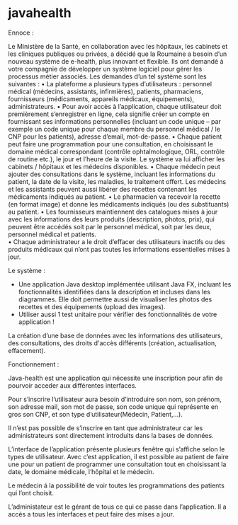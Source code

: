 # javahealth
Ennoce :

Le Ministère de la Santé, en collaboration avec les hôpitaux, les cabinets et les cliniques publiques ou privées, a décidé que la Roumaine a besoin d’un nouveau système de e-health, plus innovant et flexible. Ils ont demandé à votre compagnie de développer un système logiciel pour gérer les processus métier associés. Les demandes d’un tel système sont les suivantes :
•	La plateforme a plusieurs types d’utilisateurs : personnel médical (médecins, assistants, infirmières), patients, pharmaciens, fournisseurs (médicaments, appareils médicaux, équipements), administrateurs.
•	Pour avoir accès à l’application, chaque utilisateur doit premièrement s’enregistrer en ligne, cela signifie créer un compte en fournissant ses informations personnelles (incluant un code unique – par exemple un code unique pour chaque membre du personnel médical / le CNP pour les patients), adresse d’email, mot-de-passe.
•	Chaque patient peut faire une programmation pour une consultation, en choisissant le domaine médical correspondant (contrôle ophtalmologique, ORL, contrôle de routine etc.), le jour et l’heure de la visite. Le système va lui afficher les cabinets / hôpitaux et les médecins disponibles.
•	Chaque médecin peut ajouter des consultations dans le système, incluant les informations du patient, la date de la visite, les maladies, le traitement offert. Les médecins et les assistants peuvent aussi libérer des recettes contenant les médicaments indiqués au patient.
•	Le pharmacien va recevoir la recette (en format image) et donne les médicaments indiqués (ou des substituants) au patient.
•	Les fournisseurs maintiennent des catalogues mises à jour avec les informations des leurs produits (description, photos, prix), qui peuvent être accédés soit par le personnel médical, soit par les deux, personnel médical et patients.  
•	Chaque administrateur a le droit d’effacer des utilisateurs inactifs ou des produits médicaux qui n’ont pas toutes les informations essentielles mises à jour.

Le système :
-    Une application Java desktop implémentée utilisant Java FX, incluant les fonctionnalités identifiées dans la description et incluses dans les diagrammes. Elle doit permettre aussi de visualiser les photos des recettes et des équipements (upload des images).  
- Utiliser aussi 1 test unitaire pour vérifier des fonctionnalités de votre application ! 

La création d’une base de données avec les informations des utilisateurs, des consultations, des droits d'accès différents (création, actualisation, effacement).


Fonctionnement :

Java-health est une application qui nécessite une inscription pour afin de pourvoir acceder aux différentes interfaces.

Pour s’inscrire l’utilisateur aura besoin d’introduire son nom, son prénom, son adresse mail, son mot de passe, son code unique qui représente en gros son CNP, et son type d’utilisateur(Médecin, Patient,…). 

Il n’est pas possible de s’inscrire en tant que administrateur car les administrateurs sont directement introduits dans la bases de données.

L’interface de l’application présente plusieurs fenêtre qui s’affiche selon le types de utilisateur.
Avec c’est application, il est possible au patient de faire une pour un patient de programmer une consultation tout en choisissant la date, le domaine médicale, l’hôpital et le médecin. 

Le médecin á la possibilité de voir toutes les programmations des patients qui l’ont choisit.

L’administateur est le gérant de tous ce qui ce passe dans l’application. Il a accès a tous les interfaces et peut faire des mises a jour.



